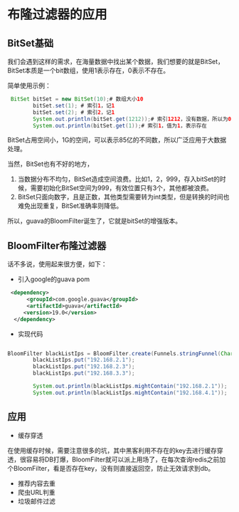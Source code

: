 # 布隆过滤器的应用



## BitSet基础

我们会遇到这样的需求，在海量数据中找出某个数据，我们想要的就是BitSet，BitSet本质是一个bit数组，使用1表示存在，0表示不存在。

简单使用示例：

```java
 BitSet bitSet = new BitSet(10);# 数组大小10
        bitSet.set(1); # 索引1，记1
        bitSet.set(2); # 索引2，记1
        System.out.println(bitSet.get(1212));# 索引1212，没有数据，所以为0
        System.out.println(bitSet.get(1));# 索引1，值为1，表示存在
```

BitSet占用空间小，1G的空间，可以表示85亿的不同数，所以广泛应用于大数据处理。

当然，BitSet也有不好的地方，

1. 当数据分布不均匀，BitSet造成空间浪费。比如1，2，999，存入bitSet的时候，需要初始化BitSet空间为999，有效位置只有3个，其他都被浪费。
2. BitSet只面向数字，且是正数，其他类型需要转为int类型，但是转换的时间也难免出现重复，BitSet准确率则降低。

所以，guava的BloomFilter诞生了，它就是bitSet的增强版本。



## BloomFilter布隆过滤器

话不多说，使用起来很方便，如下：

- 引入google的guava pom

```xml
 <dependency>
      <groupId>com.google.guava</groupId>
      <artifactId>guava</artifactId>
     <version>19.0</version>
  </dependency>
```

- 实现代码

```java

BloomFilter blackListIps = BloomFilter.create(Funnels.stringFunnel(Charset.forName("utf-8")),10000);
        blackListIps.put("192.168.2.1");
        blackListIps.put("192.168.2.3");
        blackListIps.put("192.168.3.3");

        System.out.println(blackListIps.mightContain("192.168.2.1"));
        System.out.println(blackListIps.mightContain("192.168.4.1"));

```

## 应用

- 缓存穿透

在使用缓存时候，需要注意很多的坑，其中黑客利用不存在的key去进行缓存穿透，很容易将DB打爆，BloomFilter就可以派上用场了，在每次查询redis之前加个BloomFilter，看是否存在key，没有则直接返回空，防止无效请求到db。

- 推荐内容去重
- 爬虫URL判重
- 垃圾邮件过滤